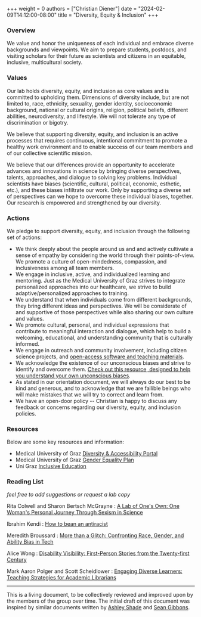 +++
weight = 0
authors = ["Christian Diener"]
date = "2024-02-09T14:12:00-08:00"
title = "Diversity, Equity & Inclusion"
+++

### Overview

We value and honor the uniqueness of each individual and embrace diverse backgrounds and
viewpoints. We aim to prepare students, postdocs, and visiting scholars for their future
as scientists and citizens in an equitable, inclusive, multicultural society.


### Values

Our lab holds diversity, equity, and inclusion as core values and is committed to
upholding them.  Dimensions of diversity include, but are not limited to, race,
ethnicity, sexuality, gender identity, socioeconomic background, national or cultural
origins, religion, political beliefs, different abilities, neurodiversity, and
lifestyle. We will not tolerate any type of discrimination or bigotry.

We believe that supporting diversity, equity, and inclusion is an active processes that
requires continuous, intentional commitment to promote a healthy work environment and to
enable success of our team members and of our collective scientific mission.

We believe that our differences provide an opportunity to accelerate advances and
innovations in science by bringing diverse perspectives, talents, approaches, and
dialogue to solving key problems. Individual scientists have biases (scientific,
cultural, political, economic, esthetic, etc.), and these biases infiltrate our work.
Only by supporting a diverse set of perspectives can we hope to overcome these
individual biases, together. Our research is empowered and strengthened by our
diversity.

### Actions

We pledge to support diversity, equity, and inclusion through the following set of
actions:

* We think deeply about the people around us and and actively cultivate a sense of
  empathy by considering the world through their points-of-view. We promote a culture of
  open-mindedness, compassion, and inclusiveness among all team members.
* We engage in inclusive, active, and individualized learning and mentoring. Just as the
  Medical University of Graz strives to integrate personalized approaches into
  our healthcare, we strive to build adaptive/personalized approaches to training.
* We understand that when individuals come from different backgrounds, they bring
  different ideas and perspectives. We will be considerate of and supportive of those
  perspectives while also sharing our own culture and values.
* We promote cultural, personal, and individual expressions that contribute to
  meaningful interaction and dialogue, which help to build a welcoming, educational, and
  understanding community that is culturally informed.
* We engage in outreach and community involvement, including citizen science projects,
  and [open-access software and teaching materials](https://github.com/dienerlab).
* We acknowledge the existence of our unconscious biases and strive to identify and
  overcome them. [Check out this resource, designed to help you understand your own
  unconscious biases](https://implicit.harvard.edu/implicit/takeatest.html).
* As stated in our orientation document, we will always do our best to be kind and
  generous, and to acknowledge that we are fallible beings who will make mistakes that
  we will try to correct and learn from.
* We have an open-door policy -- Christian is happy to discuss any feedback or concerns
  regarding our diversity, equity, and inclusion policies.

### Resources

Below are some key resources and information:

* Medical University of Graz [Diversity & Accessibility Portal](https://www.medunigraz.at/en/diversity-accessibility)
* Medical University of Graz [Gender Equality Plan](https://www.medunigraz.at/frontend/user_upload/themen-med-uni/gender-unit/Gender_Equality_Plan-signed.pdf)
* Uni Graz [Inclusive Education](https://bildungsforschung.uni-graz.at/en/institute/research-units-and-centers/inclusive-education/)

### Reading List

*feel free to add suggestions or request a lab copy*

Rita Colwell and Sharon Bertsch McGrayne
: [A Lab of One's Own: One Woman's Personal Journey Through Sexism in Science](https://www.indiebound.org/book/9781501181276)

Ibrahim Kendi
: [How to bean an antiracist](https://en.wikipedia.org/wiki/How_to_Be_an_Antiracist)

Meredith Broussard
: [More than a Glitch: Confronting Race, Gender, and Ability Bias in Tech](https://www.penguinrandomhouse.com/books/718186/more-than-a-glitch-by-meredith-broussard/)

Alice Wong
: [Disability Visibility: First-Person Stories from the Twenty-first Century](https://www.goodreads.com/book/show/51456746-disability-visibility)

Mark Aaron Polger and Scott Scheidlower
: [Engaging Diverse Learners: Teaching Strategies for Academic Librarians](https://www.tandfonline.com/doi/full/10.1080/15228959.2017.1376274)

___

This is a living document, to be collectively reviewed and improved upon by the members
of the group over time. The initial draft of this document was inspired by similar
documents written by [Ashley Shade](https://ashley17061.wixsite.com/shadelab/dei)
and [Sean Gibbons](https://gibbons.isbscience.org).
